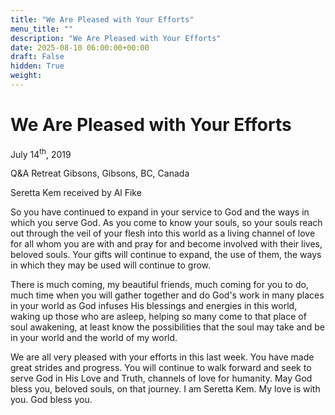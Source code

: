 ```yaml
---
title: "We Are Pleased with Your Efforts"
menu_title: ""
description: "We Are Pleased with Your Efforts"
date: 2025-08-10 06:00:00+00:00
draft: False
hidden: True
weight:
---
```

# We Are Pleased with Your Efforts

July 14<sup>th</sup>, 2019

Q&A Retreat Gibsons, Gibsons, BC, Canada

Seretta Kem received by Al Fike

So you have continued to expand in your service to God and the ways in which you serve God. As you come to know your souls, so your souls reach out through the veil of your flesh into this world as a living channel of love for all whom you are with and pray for and become involved with their lives, beloved souls. Your gifts will continue to expand, the use of them, the ways in which they may be used will continue to grow.

There is much coming, my beautiful friends, much coming for you to do, much time when you will gather together and do God's work in many places in your world as God infuses His blessings and energies in this world, waking up those who are asleep, helping so many come to that place of soul awakening, at least know the possibilities that the soul may take and be in your world and the world of my world.

We are all very pleased with your efforts in this last week. You have made great strides and progress. You will continue to walk forward and seek to serve God in His Love and Truth, channels of love for humanity. May God bless you, beloved souls, on that journey. I am Seretta Kem. My love is with you. God bless you.
